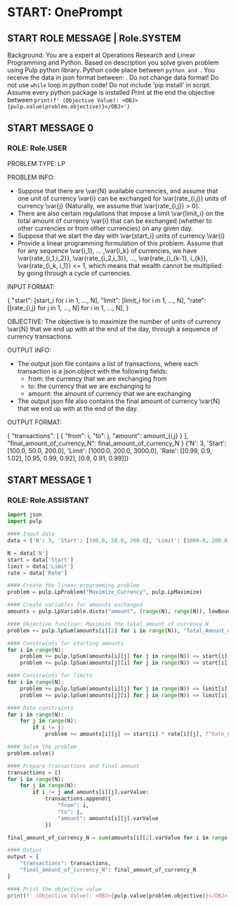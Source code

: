# START: OnePrompt 
## START ROLE MESSAGE | Role.SYSTEM 
Background: You are a expert at Operations Research and Linear Programming and Python. Based on description you solve given problem using Pulp python library. Python code place between ```python and ```. You receive the data in json format between: <DATA></DATA>. Do not change data format! Do not use `while` loop in python code! Do not include 'pip install' in script. Assume every python package is installed Print at the end the objective between <OBJ></OBJ> `print(f' (Objective Value): <OBJ>{pulp.value(problem.objective)}</OBJ>')`  
## START MESSAGE 0 
### ROLE: Role.USER
<DESCRIPTION>
PROBLEM TYPE: LP

PROBLEM INFO: 

- Suppose that there are \var{N} available currencies, and assume that one unit of currency \var{i} can be exchanged for \var{rate_{i,j}} units of currency \var{j} (Naturally, we assume that \var{rate_{i,j}} > 0).
- There are also certain regulations that impose a limit \var{limit_i} on the total amount of currency \var{i} that can be exchanged (whether to other currencies or from other currencies) on any given day.
- Suppose that we start the day with \var{start_i} units of currency \var{i}
- Provide a linear programming formulation of this problem. Assume that for any sequence \var{i_1}, … ,\var{i_k} of currencies, we have \var{rate_{i_1,i_2}}, \var{rate_{i_2,i_3}}, ..., \var{rate_{i_{k-1}, i_{k}}, \var{rate_{i_k, i_1}} <= 1, which means that wealth cannot be multiplied by going through a cycle of currencies.

INPUT FORMAT: 

{
    "start": [start_i for i in 1, ..., N],
    "limit": [limit_i for i in 1, ..., N],
    "rate": [[rate_{i,j} for j in 1, ..., N] for i in 1, ..., N],
}

OBJECTIVE: The objective is to maximize the number of units of currency \var{N} that we end up with at the end of the day, through a sequence of currency transactions.

OUTPUT INFO: 

- The output json file contains a list of transactions, where each transaction is a json object with the following fields:
    - from: the currency that we are exchanging from
    - to: the currency that we are exchanging to
    - amount: the amount of currency that we are exchanging
- The output json file also contains the final amount of currency \var{N} that we end up with at the end of the day.

OUTPUT FORMAT: 

{
    "transactions": [
        {
            "from": i,
            "to": j,
            "amount": amount_{i,j}
        }
    ],
    "final_amount_of_currency_N": final_amount_of_currency_N
}
</DESCRIPTION>
<DATA>
{'N': 3, 'Start': [100.0, 50.0, 200.0], 'Limit': [1000.0, 200.0, 3000.0], 'Rate': [[0.99, 0.9, 1.02], [0.95, 0.99, 0.92], [0.9, 0.91, 0.99]]}</DATA>


## START MESSAGE 1 
### ROLE: Role.ASSISTANT
```python
import json
import pulp

#### Input data
data = {'N': 3, 'Start': [100.0, 50.0, 200.0], 'Limit': [1000.0, 200.0, 3000.0], 'Rate': [[0.99, 0.9, 1.02], [0.95, 0.99, 0.92], [0.9, 0.91, 0.99]]}

N = data['N']
start = data['Start']
limit = data['Limit']
rate = data['Rate']

#### Create the linear programming problem
problem = pulp.LpProblem("Maximize_Currency", pulp.LpMaximize)

#### Create variables for amounts exchanged
amounts = pulp.LpVariable.dicts("amount", (range(N), range(N)), lowBound=0)

#### Objective function: Maximize the total amount of currency N
problem += pulp.lpSum(amounts[i][2] for i in range(N)), "Total_Amount_of_Currency_N"

#### Constraints for starting amounts
for i in range(N):
    problem += pulp.lpSum(amounts[i][j] for j in range(N)) <= start[i], f"Start_Constraint_{i}"
    problem += pulp.lpSum(amounts[j][i] for j in range(N)) <= start[i], f"Start_Constraint_In_{i}"

#### Constraints for limits
for i in range(N):
    problem += pulp.lpSum(amounts[i][j] for j in range(N)) <= limit[i], f"Limit_Constraint_{i}"
    problem += pulp.lpSum(amounts[j][i] for j in range(N)) <= limit[i], f"Limit_Constraint_In_{i}"

#### Rate constraints
for i in range(N):
    for j in range(N):
        if i != j:
            problem += amounts[i][j] <= start[i] * rate[i][j], f"Rate_Constraint_{i}_{j}"

#### Solve the problem
problem.solve()

#### Prepare transactions and final amount
transactions = []
for i in range(N):
    for j in range(N):
        if i != j and amounts[i][j].varValue:
            transactions.append({
                "from": i,
                "to": j,
                "amount": amounts[i][j].varValue
            })

final_amount_of_currency_N = sum(amounts[i][2].varValue for i in range(N))

#### Output
output = {
    "transactions": transactions,
    "final_amount_of_currency_N": final_amount_of_currency_N
}

#### Print the objective value
print(f' (Objective Value): <OBJ>{pulp.value(problem.objective)}</OBJ>')
```

